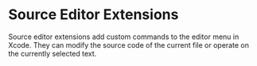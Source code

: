 # Source Editor Extensions

Source editor extensions add custom commands to the editor menu in Xcode. They can modify the source
code of the current file or operate on the currently selected text.


